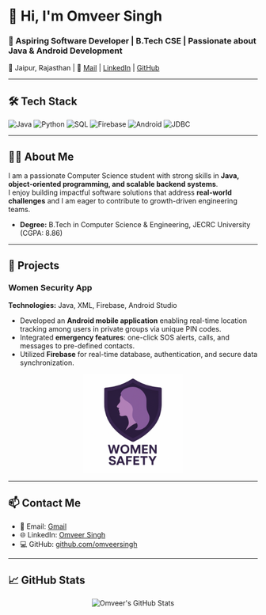 # 👋 Hi, I'm Omveer Singh

### 🌟 Aspiring Software Developer | B.Tech CSE | Passionate about Java & Android Development

📍 Jaipur, Rajasthan | 📧 [Mail](osrathore98@gmail.com) | [LinkedIn](https://www.linkedin.com/in/omveersingh09) | [GitHub](https://github.com/omveersingh)

---

## 🛠️ Tech Stack

![Java](https://img.shields.io/badge/Java-ED8B00?style=for-the-badge&logo=openjdk&logoColor=white)
![Python](https://img.shields.io/badge/Python-3776AB?style=for-the-badge&logo=python&logoColor=white)
![SQL](https://img.shields.io/badge/SQL-4479A1?style=for-the-badge&logo=mysql&logoColor=white)
![Firebase](https://img.shields.io/badge/Firebase-FFCA28?style=for-the-badge&logo=firebase&logoColor=white)
![Android](https://img.shields.io/badge/Android-3DDC84?style=for-the-badge&logo=android&logoColor=white)
![JDBC](https://img.shields.io/badge/JDBC-007396?style=for-the-badge)

---

## 👨‍💻 About Me

I am a passionate Computer Science student with strong skills in **Java, object-oriented programming, and scalable backend systems**.  
I enjoy building impactful software solutions that address **real-world challenges** and I am eager to contribute to growth-driven engineering teams.

- **Degree:** B.Tech in Computer Science & Engineering, JECRC University (CGPA: 8.86)  
  

---

## 📱 Projects

### Women Security App
**Technologies:** Java, XML, Firebase, Android Studio  


- Developed an **Android mobile application** enabling real-time location tracking among users in private groups via unique PIN codes.  
- Integrated **emergency features**: one-click SOS alerts, calls, and messages to pre-defined contacts.  
- Utilized **Firebase** for real-time database, authentication, and secure data synchronization.  

<p align="center">
  <img src="assets/WSlogo.png" alt="Women Security App Logo" width="200"/>
</p>

---


## 📫 Contact Me

- 📧 Email: [Gmail](osrathore98@gmail.com ) 
- 🌐 LinkedIn: [Omveer Singh](https://www.linkedin.com/in/omveersingh09)  
- 💻 GitHub: [github.com/omveersingh](https://github.com/omveersingh)  

---

## 📈 GitHub Stats

<p align="center">
<img src="https://github-readme-stats.vercel.app/api?username=omveersingh&show_icons=true&theme=radical&cache_seconds=0" alt="Omveer's GitHub Stats"/>
</p>
